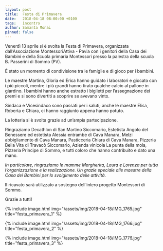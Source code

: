 ```yaml
---
layout: post
title:  Festa di Primavera
date:   2018-04-18 08:00:00 +0100
tags:   incontro
author: Samanta Monai
pinned: false
---
```




Venerdì 13 aprile si è svolta la Festa di Primavera, organizzata dall’Associazione MontessoriAttiva - Pavia con i genitori della Casa dei Bambini e della Scuola primaria Montessori presso la palestra della scuola B. Passerini di Sommo (PV).

È stato un momento di condivisione tra le famiglie e di gioco per i bambini.

Le maestre Martina, Gloria ed Erica hanno guidato i laboratori e giocato con i più piccoli, mentre i più grandi hanno tirato qualche calcio al pallone in giardino. I bambini hanno anche estratto i biglietti per l’assegnazione dei premi e si sono divertiti a scoprire se avevano vinto.



Sindaca e Vicesindaco sono passati per i saluti; anche le maestre Elisa, Roberta e Chiara, ci hanno raggiunto appena hanno potuto.



La lotteria si è svolta grazie ad un’ampia partecipazione.

Ringraziamo Decathlon di San Martino Siccomario, Estetista Angolo del Benessere ed estetista Alessia entrambe di Cava Manara, Melzi abbigliamento di Cava Manara, Pasticceria Chiara di Cava Manara, Pizzeria Bella Vita di Travacò Siccomario, Azienda vinicola La punta della mola, Pizzeria Principe di Sommo, e tutti coloro che hanno contribuito e dato una mano.

_In particolare, ringraziamo le mamme Margherita, Laura e Lorenza per tutta l’organizzazione e la realizzazione._
_Un grazie speciale alle maestre della Casa dei Bambini per lo svolgimento delle attività._


Il ricavato sarà utilizzato a sostegno dell’intero progetto Montessori di Sommo.



Grazie a tutti!




{% include image.html img="/assets/img/2018-04-18/IMG_1765.jpg" title="festa_primavera_1" %}

{% include image.html img="/assets/img/2018-04-18/IMG_1766.jpg" title="festa_primavera_2" %}

{% include image.html img="/assets/img/2018-04-18/IMG_1776.jpg" title="festa_primavera_3" %}
